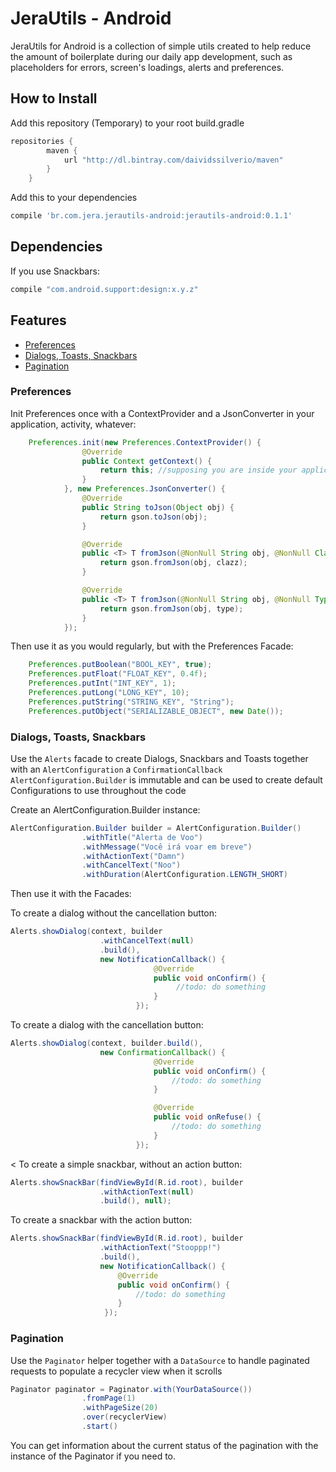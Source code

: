 # JeraUtils - Android
JeraUtils for Android is a collection of simple utils created to help reduce the amount of
boilerplate during our daily app development, such as placeholders for errors, screen's loadings,
alerts and preferences.

## How to Install
Add this repository (Temporary) to your root build.gradle
```groovy
repositories {
        maven {
            url "http://dl.bintray.com/daividssilverio/maven"
        }
    }
```

Add this to your dependencies
```groovy
compile 'br.com.jera.jerautils-android:jerautils-android:0.1.1'
```

## Dependencies

If you use Snackbars:

```groovy
compile "com.android.support:design:x.y.z"
```

## Features
* [Preferences](#preferences)
* [Dialogs, Toasts, Snackbars](#alerts)
* [Pagination](#pagination)

### <a id="preferences"></a> Preferences
Init Preferences once with a ContextProvider and a JsonConverter in
your application, activity, whatever:
```java
    Preferences.init(new Preferences.ContextProvider() {
                @Override
                public Context getContext() {
                    return this; //supposing you are inside your application class
                }
            }, new Preferences.JsonConverter() {
                @Override
                public String toJson(Object obj) {
                    return gson.toJson(obj);
                }

                @Override
                public <T> T fromJson(@NonNull String obj, @NonNull Class<T> clazz) {
                    return gson.fromJson(obj, clazz);
                }

                @Override
                public <T> T fromJson(@NonNull String obj, @NonNull Type type) {
                    return gson.fromJson(obj, type);
                }
            });
```


Then use it as you would regularly, but with the Preferences Facade:
```java
    Preferences.putBoolean("BOOL_KEY", true);
    Preferences.putFloat("FLOAT_KEY", 0.4f);
    Preferences.putInt("INT_KEY", 1);
    Preferences.putLong("LONG_KEY", 10);
    Preferences.putString("STRING_KEY", "String");
    Preferences.putObject("SERIALIZABLE_OBJECT", new Date());
```


### <a id="alerts"></a>Dialogs, Toasts, Snackbars
Use the ```Alerts``` facade to create Dialogs, Snackbars and Toasts together with
an ```AlertConfiguration``` a ```ConfirmationCallback```
```AlertConfiguration.Builder``` is immutable and can be used to create default Configurations to
use throughout the code

Create an AlertConfiguration.Builder instance:
```java
AlertConfiguration.Builder builder = AlertConfiguration.Builder()
                .withTitle("Alerta de Voo")
                .withMessage("Você irá voar em breve")
                .withActionText("Damn")
                .withCancelText("Noo")
                .withDuration(AlertConfiguration.LENGTH_SHORT)
```

Then use it with the Facades:

To create a dialog without the cancellation button:
```java
Alerts.showDialog(context, builder
                    .withCancelText(null)
                    .build(),
                    new NotificationCallback() {
                                @Override
                                public void onConfirm() {
                                     //todo: do something
                                }
                            });
```

To create a dialog with the cancellation button:
```java
Alerts.showDialog(context, builder.build(),
                    new ConfirmationCallback() {
                                @Override
                                public void onConfirm() {
                                    //todo: do something
                                }

                                @Override
                                public void onRefuse() {
                                    //todo: do something
                                }
                            });
```


<
To create a simple snackbar, without an action button:
```java
Alerts.showSnackBar(findViewById(R.id.root), builder
                    .withActionText(null)
                    .build(), null);
```

To create a snackbar with the action button:
```java
Alerts.showSnackBar(findViewById(R.id.root), builder
                    .withActionText("Stooppp!")
                    .build(),
                    new NotificationCallback() {
                        @Override
                        public void onConfirm() {
                            //todo: do something
                        }
                     });
```

### <a id="pagination"></a> Pagination
Use the ```Paginator``` helper together with a ```DataSource``` to handle
paginated requests to populate a recycler view when it scrolls

```java
Paginator paginator = Paginator.with(YourDataSource())
                .fromPage(1)
                .withPageSize(20)
                .over(recyclerView)
                .start()
```

You can get information about the current status of the pagination with
the instance of the Paginator if you need to.